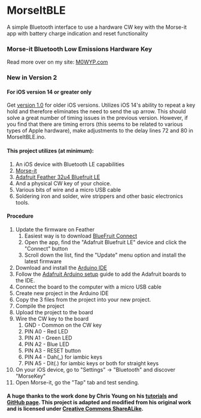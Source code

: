 # MorseItBLE
A simple Bluetooth interface to use a hardware CW key with the Morse-it app with battery charge indication and reset functionality
### Morse-it Bluetooth Low Emissions Hardware Key
Read more over on my site: [M0WYP.com](https://m0wyp.com/2020/05/08/morse-it-ble-hardware-cw-key/)

### New in Version 2
#### For iOS version 14 or greater only
Get [version 1.0](https://github.com/joshmarvel/MorseItBLE/releases/tag/V1.0) for older iOS versions.
Utilizes iOS 14's ability to repeat a key hold and therefore eliminates the need to send the up arrow.  This should solve a great number of timing issues in the previous version.  However, if you find that there are timing errors (this seems to be related to various types of Apple hardware), make adjustments to the delay lines 72 and 80 in MorseItBLE.ino.


#### This project utilizes (at minimum):

1. An iOS device with Bluetooth LE capabilities
2. [Morse-it](https://apps.apple.com/us/app/morse-it/id284942940)
3. [Adafruit Feather 32u4 Bluefruit LE](https://www.adafruit.com/product/2829)
4. And a physical CW key of your choice.
5. Various bits of wire and a micro USB cable
6. Soldering iron and solder, wire strippers and other basic electronics tools.

#### Procedure
1. Update the firmware on Feather
   1. Easiest way is to download [BlueFruit Connect](https://apps.apple.com/us/app/bluefruit-connect/id830125974)
   2. Open the app, find the "Adafruit Bluefruit LE" device and click the "Connect" button
   3. Scroll down the list, find the "Update" menu option and install the latest firmware
2. Download and install the [Arduino IDE](https://www.arduino.cc/en/main/software)
3. Follow the [Adafruit Arduino setup](https://learn.adafruit.com/adafruit-arduino-ide-setup) guide to add the Adafruit boards to the IDE.
4. Connect the board to the computer with a micro USB cable
5. Create new project in the Arduino IDE
6. Copy the 3 files from the project into your new project.
7. Compile the project
8. Upload the project to the board
9. Wire the CW key to the board
   1. GND - Common on the CW key
   2. PIN A0 - Red LED
   3. PIN A1 - Green LED
   4. PIN A2 - Blue LED
   5. PIN A3 - RESET button
   6. PIN A4 - Dah(_) for iambic keys
   7. PIN A5 - Dit(.) for iambic keys or both for straight keys
10. On your iOS device, go to "Settings" -> "Bluetooth" and discover "MorseKey"
11. Open Morse-it, go the "Tap" tab and test sending.


#### A huge thanks to the work done by Chris Young on his [tutorials](https://learn.adafruit.com/ios-switch-control-using-ble) and [GitHub page](https://github.com/cyborg5/iOS_switch_control/).  This project is adapted and modified from his original work and is licensed under [Creative Commons ShareALike](https://creativecommons.org/licenses/by-nc-sa/4.0/legalcode).
